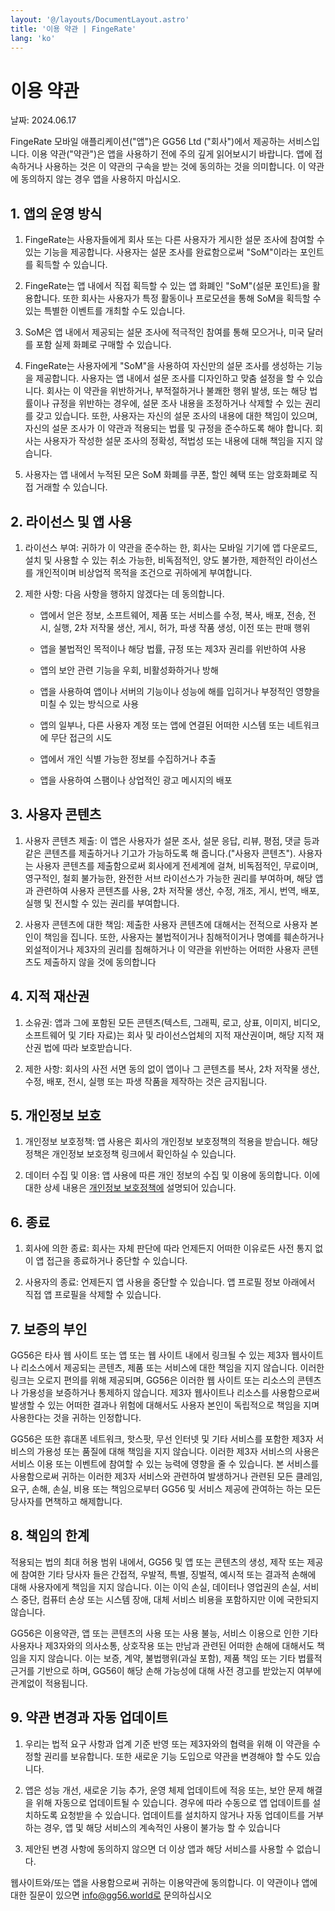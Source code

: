 ```yaml
---
layout: '@/layouts/DocumentLayout.astro'
title: '이용 약관 | FingeRate'
lang: 'ko'
---
```


# 이용 약관

날짜: <time datetime="2024-06-17">2024.06.17</time>

FingeRate 모바일 애플리케이션("앱")은 GG56 Ltd ("회사")에서 제공하는 서비스입니다. 이용 약관("약관")은 앱을 사용하기 전에 주의 깊게 읽어보시기 바랍니다. 앱에 접속하거나 사용하는 것은 이 약관의 구속을 받는 것에 동의하는 것을 의미합니다. 이 약관에 동의하지 않는 경우 앱을 사용하지 마십시오.

## 1. 앱의 운영 방식

1. FingeRate는 사용자들에게 회사 또는 다른 사용자가 게시한 설문 조사에 참여할 수 있는 기능을 제공합니다. 사용자는 설문 조사를 완료함으로써 "SoM"이라는 포인트를 획득할 수 있습니다.

1. FingeRate는 앱 내에서 직접 획득할 수 있는 앱 화폐인 "SoM"(설문 포인트)을 활용합니다. 또한 회사는 사용자가 특정 활동이나 프로모션을 통해 SoM을 획득할 수 있는 특별한 이벤트를 개최할 수도 있습니다.

1. SoM은 앱 내에서 제공되는 설문 조사에 적극적인 참여를 통해 모으거나, 미국 달러를 포함 실제 화폐로 구매할 수 있습니다.

1. FingeRate는 사용자에게 "SoM"을 사용하여 자신만의 설문 조사를 생성하는 기능을 제공합니다. 사용자는 앱 내에서 설문 조사를 디자인하고 맞춤 설정을 할 수 있습니다. 회사는 이 약관을 위반하거나, 부적절하거나 불쾌한 행위 발생, 또는 해당 법률이나 규정을 위반하는 경우에, 설문 조사 내용을 조정하거나 삭제할 수 있는 권리를 갖고 있습니다. 또한, 사용자는 자신의 설문 조사의 내용에 대한 책임이 있으며, 자신의 설문 조사가 이 약관과 적용되는 법률 및 규정을 준수하도록 해야 합니다. 회사는 사용자가 작성한 설문 조사의 정확성, 적법성 또는 내용에 대해 책임을 지지 않습니다.

1. 사용자는 앱 내에서 누적된 모은 SoM 화폐를 쿠폰, 할인 혜택 또는 암호화폐로 직접 거래할 수 있습니다.

## 2. 라이선스 및 앱 사용

1. 라이선스 부여: 귀하가 이 약관을 준수하는 한, 회사는 모바일 기기에 앱 다운로드, 설치 및 사용할 수 있는 취소 가능한, 비독점적인, 양도 불가한, 제한적인 라이선스를 개인적이며 비상업적 목적을 조건으로 귀하에게 부여합니다.

2. 제한 사항: 다음 사항을 행하지 않겠다는 데 동의합니다.

   - 앱에서 얻은 정보, 소프트웨어, 제품 또는 서비스를 수정, 복사, 배포, 전송, 전시, 실행, 2차 저작물 생산, 게시, 허가, 파생 작품 생성, 이전 또는 판매 행위

   - 앱을 불법적인 목적이나 해당 법률, 규정 또는 제3자 권리를 위반하여 사용

   - 앱의 보안 관련 기능을 우회, 비활성화하거나 방해

   - 앱을 사용하여 앱이나 서버의 기능이나 성능에 해를 입히거나 부정적인 영향을 미칠 수 있는 방식으로 사용

   - 앱의 일부나, 다른 사용자 계정 또는 앱에 연결된 어떠한 시스템 또는 네트워크에 무단 접근의 시도

   - 앱에서 개인 식별 가능한 정보를 수집하거나 추출

   - 앱을 사용하여 스팸이나 상업적인 광고 메시지의 배포

## 3. 사용자 콘텐츠

1. 사용자 콘텐츠 제출: 이 앱은 사용자가 설문 조사, 설문 응답, 리뷰, 평점, 댓글 등과 같은 콘텐츠를 제출하거나 기고가 가능하도록 해 줍니다.("사용자 콘텐츠"). 사용자는 사용자 콘텐츠를 제출함으로써 회사에게 전세계에 걸쳐, 비독점적인, 무료이며, 영구적인, 철회 불가능한, 완전한 서브 라이선스가 가능한 권리를 부여하며, 해당 앱과 관련하여 사용자 콘텐츠를 사용, 2차 저작물 생산, 수정, 개조, 게시, 번역, 배포, 실행 및 전시할 수 있는 권리를 부여합니다.

2. 사용자 콘텐츠에 대한 책임: 제출한 사용자 콘텐츠에 대해서는 전적으로 사용자 본인이 책임을 집니다. 또한, 사용자는 불법적이거나 침해적이거나 명예를 훼손하거나 외설적이거나 제3자의 권리를 침해하거나 이 약관을 위반하는 어떠한 사용자 콘텐츠도 제출하지 않을 것에 동의합니다

## 4. 지적 재산권

1. 소유권: 앱과 그에 포함된 모든 콘텐츠(텍스트, 그래픽, 로고, 상표, 이미지, 비디오, 소프트웨어 및 기타 자료)는 회사 및 라이선스업체의 지적 재산권이며, 해당 지적 재산권 법에 따라 보호받습니다.

2. 제한 사항: 회사의 사전 서면 동의 없이 앱이나 그 콘텐츠를 복사, 2차 저작물 생산, 수정, 배포, 전시, 실행 또는 파생 작품을 제작하는 것은 금지됩니다.

## 5. 개인정보 보호

1. 개인정보 보호정책: 앱 사용은 회사의 개인정보 보호정책의 적용을 받습니다. 해당 정책은 개인정보 보호정책 링크에서 확인하실 수 있습니다.

2. 데이터 수집 및 이용: 앱 사용에 따른 개인 정보의 수집 및 이용에 동의합니다. 이에 대한 상세 내용은 [개인정보 보호정책에](/privacy-policy) 설명되어 있습니다.

## 6. 종료

1. 회사에 의한 종료: 회사는 자체 판단에 따라 언제든지 어떠한 이유로든 사전 통지 없이 앱 접근을 종료하거나 중단할 수 있습니다.

2. 사용자의 종료: 언제든지 앱 사용을 중단할 수 있습니다. 앱 프로필 정보 아래에서 직접 앱 프로필을 삭제할 수 있습니다.

## 7. 보증의 부인

GG56은 타사 웹 사이트 또는 앱 또는 웹 사이트 내에서 링크될 수 있는 제3자 웹사이트나 리소스에서 제공되는 콘텐츠, 제품 또는 서비스에 대한 책임을 지지 않습니다. 이러한 링크는 오로지 편의를 위해 제공되며, GG56은 이러한 웹 사이트 또는 리소스의 콘텐츠나 가용성을 보증하거나 통제하지 않습니다. 제3자 웹사이트나 리소스를 사용함으로써 발생할 수 있는 어떠한 결과나 위험에 대해서도 사용자 본인이 독립적으로 책임을 지며 사용한다는 것을 귀하는 인정합니다.

GG56은 또한 휴대폰 네트워크, 핫스팟, 무선 인터넷 및 기타 서비스를 포함한 제3자 서비스의 가용성 또는 품질에 대해 책임을 지지 않습니다. 이러한 제3자 서비스의 사용은 서비스 이용 또는 이벤트에 참여할 수 있는 능력에 영향을 줄 수 있습니다. 본 서비스를 사용함으로써 귀하는 이러한 제3자 서비스와 관련하여 발생하거나 관련된 모든 클레임, 요구, 손해, 손실, 비용 또는 책임으로부터 GG56 및 서비스 제공에 관여하는 하는 모든 당사자를 면책하고 해제합니다.

## 8. 책임의 한계

적용되는 법의 최대 허용 범위 내에서, GG56 및 앱 또는 콘텐츠의 생성, 제작 또는 제공에 참여한 기타 당사자 들은 간접적, 우발적, 특별, 징벌적, 예시적 또는 결과적 손해에 대해 사용자에게 책임을 지지 않습니다. 이는 이익 손실, 데이터나 영업권의 손실, 서비스 중단, 컴퓨터 손상 또는 시스템 장애, 대체 서비스 비용을 포함하지만 이에 국한되지 않습니다.

GG56은 이용약관, 앱 또는 콘텐츠의 사용 또는 사용 불능, 서비스 이용으로 인한 기타 사용자나 제3자와의 의사소통, 상호작용 또는 만남과 관련된 어떠한 손해에 대해서도 책임을 지지 않습니다. 이는 보증, 계약, 불법행위(과실 포함), 제품 책임 또는 기타 법률적 근거를 기반으로 하며, GG56이 해당 손해 가능성에 대해 사전 경고를 받았는지 여부에 관계없이 적용됩니다.

## 9. 약관 변경과 자동 업데이트

1. 우리는 법적 요구 사항과 업계 기준 반영 또는 제3자와의 협력을 위해 이 약관을 수정할 권리를 보유합니다. 또한 새로운 기능 도입으로 약관을 변경해야 할 수도 있습니다.

2. 앱은 성능 개선, 새로운 기능 추가, 운영 체제 업데이트에 적응 또는, 보안 문제 해결을 위해 자동으로 업데이트될 수 있습니다. 경우에 따라 수동으로 앱 업데이트를 설치하도록 요청받을 수 있습니다. 업데이트를 설치하지 않거나 자동 업데이트를 거부하는 경우, 앱 및 해당 서비스의 계속적인 사용이 불가능 할 수 있습니다

3. 제안된 변경 사항에 동의하지 않으면 더 이상 앱과 해당 서비스를 사용할 수 없습니다.

웹사이트와/또는 앱을 사용함으로써 귀하는 이용약관에 동의합니다. 이 약관이나 앱에 대한 질문이 있으면 [info@gg56.world로](mailto:info@gg56.world) 문의하십시오
